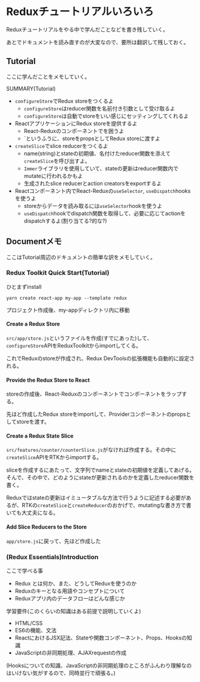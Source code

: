 # Reduxチュートリアルいろいろ

Reduxチュートリアルをやる中で学んだことなどを書き残していく。

あとでドキュメントを読み直すのが大変なので、要所は翻訳して残しておく。

## Tutorial

ここに学んだことをメモしていく。

SUMMARY(Tutorial)

- `configureStore`でRedux storeをつくるよ
  - `configureStore`はreducer関数を名前付き引数として受け取るよ
  - `configureStore`は自動でstoreをいい感じにセッティングしてくれるよ
- ReactアプリケーションにRedux storeを提供するよ
  - React-Reduxの<Provider>コンポーネントで<App />を囲うよ
  - `<Provider store={store}>というふうに、storeをpropsとしてRedux storeに渡すよ
- `createSlice`でslice reducerをつくるよ
  - name(string)とstateの初期値、名付けたreducer関数を添えて`createSlice`を呼び出すよ。
  - `Immer`ライブラリを使用していて、stateの更新はreducer関数内でmutateに行われるかもよ
  - 生成されたslice reducerとaction creatorsをexportするよ
- Reactコンポーネント内でReact-Reduxの`useSelector`, `useDispatch`hooksを使うよ
  - storeからデータを読み取るには`useSelector`hookを使うよ
  - `useDispatch`hookでdispatch関数を取得して、必要に応じてactionをdispatchするよ(割り当てる?的な?)

## Documentメモ

ここはTutorial周辺のドキュメントの簡単な訳をメモしていく。

### Redux Toolkit Quick Start(Tutorial)

ひとまずinstall 

```
yarn create react-app my-app --template redux
```

プロジェクト作成後、my-appディレクトリ内に移動

#### Create a Redux Store

`src/app/store.js`というファイルを作成(すでにあった)して、`configureStore`APIをReduxToolkitからimportしてくる。

これでReduxのstoreが作成され、Redux DevToolsの拡張機能も自動的に設定される。

#### Provide the Redux Store to React

storeの作成後、React-Reduxの<Provider>コンポーネントで<App />コンポーネントをラップする。
  
先ほど作成したRedux storeをimportして、Providerコンポーネントのpropsとしてstoreを渡す。

#### Create a Redux State Slice
  
`src/features/counter/counterSlice.js`がなければ作成する。その中に`createSlice`APIをRTKからimportする。
  
sliceを作成するにあたって、文字列でnameとstateの初期値を定義してあげる。そんで、その中で、どのようにstateが更新されるのかを定義したreducer関数を書く。
  
Reduxではstateの更新はイミュータブルな方法で行うように記述する必要があるが、RTKの`createSlice`と`createReducer`のおかげで、mutatingな書き方で書いても大丈夫になる。
  
#### Add Slice Reducers to the Store
 
`app/store.js`に戻って、先ほど作成した


### (Redux Essentials)Introduction

ここで学べる事

- Redux とは何か、また、どうしてReduxを使うのか
- Reduxのキーとなる用語やコンセプトについて
- Reduxアプリ内のデータフローはどんな感じか

学習要件(このくらいの知識はある前提で説明していくよ)
- HTML/CSS
- ES6の機能、文法
- ReactにおけるJSX記法、Stateや関数コンポーネント、Props、Hooksの知識
- JavaScriptの非同期処理、AJAXrequestの作成

(Hooksについての知識、JavaScriptの非同期処理のところがふんわり理解なのはいけない気がするので、同時並行で頑張る。)



